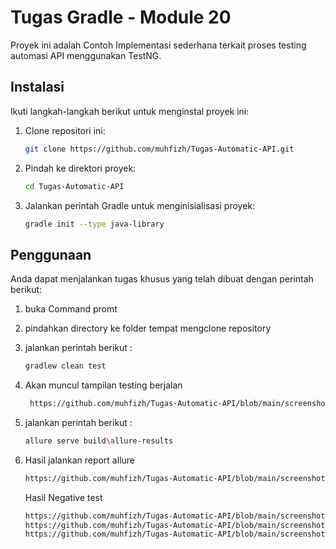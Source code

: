 # Tugas Gradle - Module 20

Proyek ini adalah Contoh Implementasi sederhana terkait proses testing automasi API menggunakan TestNG.


## Instalasi

Ikuti langkah-langkah berikut untuk menginstal proyek ini:

1. Clone repositori ini:
    ```bash
    git clone https://github.com/muhfizh/Tugas-Automatic-API.git
    ```
2. Pindah ke direktori proyek:
    ```bash
    cd Tugas-Automatic-API
    ```
3. Jalankan perintah Gradle untuk menginisialisasi proyek:
    ```bash
    gradle init --type java-library
    ```

## Penggunaan

Anda dapat menjalankan tugas khusus yang telah dibuat dengan perintah berikut:

1. buka Command promt
2. pindahkan directory ke folder tempat mengclone repository
3. jalankan perintah berikut :
    ```bash
    gradlew clean test
    ```
4. Akan muncul tampilan testing berjalan
   ```bash
    https://github.com/muhfizh/Tugas-Automatic-API/blob/main/screenshot%2016.png
    ```
5. jalankan perintah berikut :
    ```bash
    allure serve build\allure-results
    ```
6. Hasil jalankan report allure
    ```bash
    https://github.com/muhfizh/Tugas-Automatic-API/blob/main/screenshot%2017.png
    ```
    
   Hasil Negative test
   ```bash
   https://github.com/muhfizh/Tugas-Automatic-API/blob/main/screenshot%2018.png
   https://github.com/muhfizh/Tugas-Automatic-API/blob/main/screenshot%2019.png
   https://github.com/muhfizh/Tugas-Automatic-API/blob/main/screenshot%2020.png
   ```
